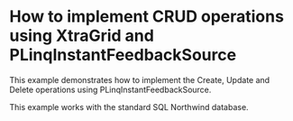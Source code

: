 # How to implement CRUD operations using XtraGrid and PLinqInstantFeedbackSource 


<p>This example demonstrates how to implement the Create, Update and Delete operations using  PLinqInstantFeedbackSource.</p><p>This example works with the standard SQL Northwind database.</p><br />


<br/>


